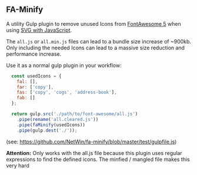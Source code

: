 ## FA-Minify

A utility Gulp plugin to remove unused Icons from [FontAwesome 5](https://fontawesome.com/) when using [SVG with JavaScript](https://fontawesome.com/how-to-use/on-the-web/setup/hosting-font-awesome-yourself#using-svgs).

The `all.js` or `all.min.js` files can lead to a bundle size increase of ~900kb.
Only including the needed Icons can lead to a massive size reduction and performance increase.

Use it as a normal gulp plugin in your workflow:
```javascript
  const usedIcons = {
    fal: [],
    far: ['copy'],
    fas: ['copy', 'cogs', 'address-book'],
    fab: []
  };

  return gulp.src('./path/to/font-awesome/all.js')
    .pipe(rename('all.cleared.js'))
    .pipe(faMinify(usedIcons))
    .pipe(gulp.dest('./'));
```
(see: https://github.com/NetWin/fa-minify/blob/master/test/gulpfile.js)

    
    
    
**Attention:** Only works with the all.js file because this plugin uses regular expressions to find the defined icons. The minfied / mangled file makes this very hard
